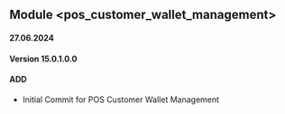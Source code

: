 ## Module <pos_customer_wallet_management>

#### 27.06.2024
#### Version 15.0.1.0.0
#### ADD
- Initial Commit for POS Customer Wallet Management
